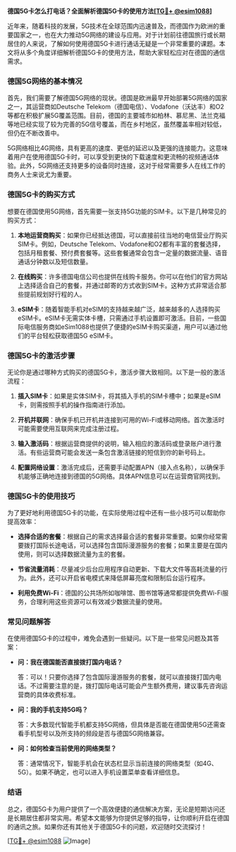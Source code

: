 **德国5G卡怎么打电话？全面解析德国5G卡的使用方法[[TG💪+ @esim1088](https://t.me/s/esim1088)]**

近年来，随着科技的发展，5G技术在全球范围内迅速普及，而德国作为欧洲的重要国家之一，也在大力推动5G网络的建设与应用。对于计划前往德国旅行或长期居住的人来说，了解如何使用德国5G卡进行通话无疑是一个非常重要的课题。本文将从多个角度详细解析德国5G卡的使用方法，帮助大家轻松应对在德国的通信需求。

### 德国5G网络的基本情况

首先，我们需要了解德国5G网络的现状。德国是欧洲最早开始部署5G网络的国家之一，其运营商如Deutsche Telekom（德国电信）、Vodafone（沃达丰）和O2等都在积极扩展5G覆盖范围。目前，德国的主要城市如柏林、慕尼黑、法兰克福等地已经实现了较为完善的5G信号覆盖，而在乡村地区，虽然覆盖率相对较低，但仍在不断改善中。

5G网络相比4G网络，具有更高的速度、更低的延迟以及更强的连接能力。这意味着用户在使用德国5G卡时，可以享受到更快的下载速度和更流畅的视频通话体验。此外，5G网络还支持更多的设备同时连接，这对于经常需要多人在线工作的商务人士来说尤为重要。

### 德国5G卡的购买方式

想要在德国使用5G网络，首先需要一张支持5G功能的SIM卡。以下是几种常见的购买方式：

1. **本地运营商购买**：如果你已经抵达德国，可以直接前往当地的电信营业厅购买SIM卡。例如，Deutsche Telekom、Vodafone和O2都有丰富的套餐选择，包括月租套餐、预付费套餐等。这些套餐通常会包含一定量的数据流量、语音通话分钟数以及短信数量。

2. **在线购买**：许多德国电信公司也提供在线购卡服务。你可以在他们的官方网站上选择适合自己的套餐，并通过邮寄的方式收到SIM卡。这种方式非常适合那些提前规划好行程的人。

3. **eSIM卡**：随着智能手机对eSIM的支持越来越广泛，越来越多的人选择购买eSIM卡。eSIM卡无需实体卡槽，只需通过手机设置即可激活。目前，一些国际电信服务商如eSim1088也提供了便捷的eSIM卡购买渠道，用户可以通过他们的平台轻松获取德国5G eSIM卡。

### 德国5G卡的激活步骤

无论你是通过哪种方式购买的德国5G卡，激活步骤大致相同。以下是一般的激活流程：

1. **插入SIM卡**：如果是实体SIM卡，将其插入手机的SIM卡槽中；如果是eSIM卡，则需按照手机的操作指南进行添加。

2. **开机并联网**：确保手机已开机并连接到可用的Wi-Fi或移动网络。首次激活时可能需要使用互联网来完成注册过程。

3. **输入激活码**：根据运营商提供的说明，输入相应的激活码或登录账户进行激活。有些运营商可能会发送一条包含激活链接的短信到你的新号码上。

4. **配置网络设置**：激活完成后，还需要手动配置APN（接入点名称），以确保手机能够正确地连接到德国的5G网络。具体APN信息可以在运营商官网找到。

### 德国5G卡的使用技巧

为了更好地利用德国5G卡的功能，在实际使用过程中还有一些小技巧可以帮助你提高效率：

- **选择合适的套餐**：根据自己的需求选择最合适的套餐非常重要。如果你经常需要拨打国际长途电话，可以选择包含国际漫游服务的套餐；如果主要是在国内使用，则可以选择数据流量为主的套餐。

- **节省流量消耗**：尽量减少后台应用程序自动更新、下载大文件等高耗流量的行为。此外，还可以开启省电模式来降低屏幕亮度和限制后台运行程序。

- **利用免费Wi-Fi**：德国的公共场所如咖啡馆、图书馆等通常都提供免费Wi-Fi服务，合理利用这些资源可以有效减少数据流量的使用。

### 常见问题解答

在使用德国5G卡的过程中，难免会遇到一些疑问。以下是一些常见问题及其答案：

- **问：我在德国能否直接拨打国内电话？**
  
  答：可以！只要你选择了包含国际漫游服务的套餐，就可以直接拨打国内电话。不过需要注意的是，拨打国际电话可能会产生额外费用，建议事先咨询运营商的具体收费标准。

- **问：我的手机支持5G吗？**

  答：大多数现代智能手机都支持5G网络，但具体是否能在德国使用5G还需查看手机型号以及所支持的频段是否与德国5G网络兼容。

- **问：如何检查当前使用的网络类型？**

  答：通常情况下，智能手机会在状态栏显示当前连接的网络类型（如4G、5G）。如果不确定，也可以进入手机设置菜单查看详细信息。

### 结语

总之，德国5G卡为用户提供了一个高效便捷的通信解决方案，无论是短期访问还是长期居住都非常实用。希望本文能够为你提供足够的指导，让你顺利开启在德国的通讯之旅。如果你还有其他关于德国5G卡的问题，欢迎随时交流探讨！

[[TG💪+ @esim1088](https://t.me/s/esim1088) ![Image](https://i.postimg.cc/4NQfJmqS/Snipaste-2025-05-13-00-14-12.png)]